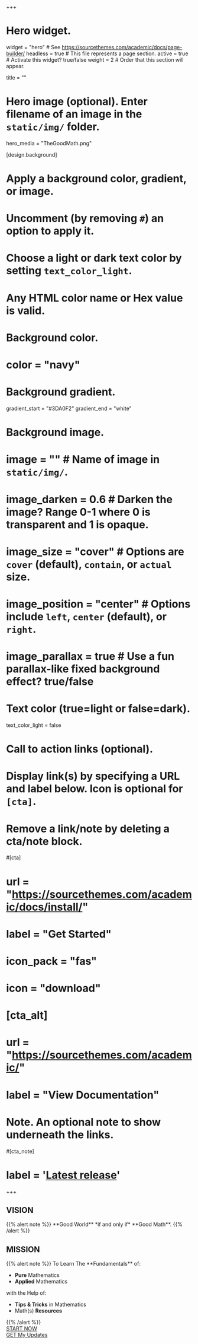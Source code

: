 +++
# Hero widget.
widget = "hero"  # See https://sourcethemes.com/academic/docs/page-builder/
headless = true  # This file represents a page section.
active = true  # Activate this widget? true/false
weight = 2  # Order that this section will appear.

title = ""

# Hero image (optional). Enter filename of an image in the `static/img/` folder.
hero_media = "TheGoodMath.png"

[design.background]
  # Apply a background color, gradient, or image.
  #   Uncomment (by removing `#`) an option to apply it.
  #   Choose a light or dark text color by setting `text_color_light`.
  #   Any HTML color name or Hex value is valid.

  # Background color.
  # color = "navy"
  
  # Background gradient.
  gradient_start = "#3DA0F2"
  gradient_end = "white"
  
  # Background image.
  # image = ""  # Name of image in `static/img/`.
  # image_darken = 0.6  # Darken the image? Range 0-1 where 0 is transparent and 1 is opaque.
  # image_size = "cover"  #  Options are `cover` (default), `contain`, or `actual` size.
  # image_position = "center"  # Options include `left`, `center` (default), or `right`.
  # image_parallax = true  # Use a fun parallax-like fixed background effect? true/false
  
  # Text color (true=light or false=dark).
  text_color_light = false

# Call to action links (optional).
#   Display link(s) by specifying a URL and label below. Icon is optional for `[cta]`.
#   Remove a link/note by deleting a cta/note block.
#[cta]
# url = "https://sourcethemes.com/academic/docs/install/"
#  label = "Get Started"
#  icon_pack = "fas"
#  icon = "download"
  
# [cta_alt]
# url = "https://sourcethemes.com/academic/"
# label = "View Documentation"

# Note. An optional note to show underneath the links.
#[cta_note]
#  label = '<a class="js-github-release" href="https://sourcethemes.com/academic/updates" data-repo="gcushen/hugo-academic">Latest release<!-- V --></a>'
+++
<h2>VISION <i class="fas fa-arrows-alt-h"></i></h2>
{{% alert note %}}
**Good World** *if and only if* **Good Math**.
{{% /alert %}}
<h2>MISSION <i class="fas fa-bullseye"></i></h2>
{{% alert note %}}
To Learn The **Fundamentals** of:

- **Pure** Mathematics
- **Applied** Mathematics

with the Help of:

- **Tips & Tricks** in Mathematics
- Math(s) **Resources**

{{% /alert %}}
<br />
<a class="mybutton" href="javascript:;" onclick="ml_account('webforms', '2301916', 'g1t2k6', 'show')">START NOW <br /> GET My Updates</a>
<br />
<br />
